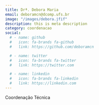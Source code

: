 ```yaml
---
title: Drª. Debora Maria
email: deboramcn@dcomp.ufs.br
image: "/images/debora.jfif"
description: this is meta description
category: coordenacao
social:
  # - name: github
  #   icon: fa-brands fa-github
  #   link: https://github.com/deboramcn

  # - name: twitter
  #   icon: fa-brands fa-twitter
  #   link: https://twitter.com

  # - name: linkedin
  #   icon: fa-brands fa-linkedin
  #   link: https://linkedin.com
---
```


Coordenação Técnica
